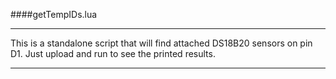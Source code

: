 ####getTempIDs.lua

---

This is a standalone script that will find attached DS18B20 sensors on pin D1. Just upload and run to see the printed results.

---

